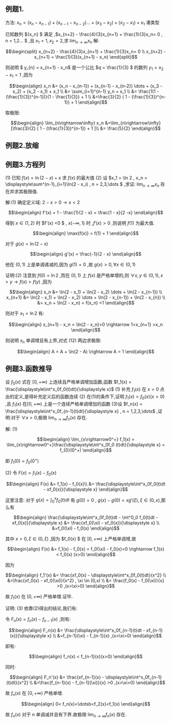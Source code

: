 ## 例题1. 

方法:
$x_n = (x_n - x_{n-1}) + (x_{n-1} - x_{n-2}) \dots + (x_3 - x_2) + (x_2 - x_1) + x_1$
凑类型


已知数列 $\{x_n\} $ 满足 ,$x_{n+2} - \frac{4}{3}x_{n+1} + \frac{1}{3}x_n= 0 , n = 1,2... $ ,且 $x_1 = 1 , x_2 = 2$,求 $\displaystyle \lim_{n\rightarrow\infty} x_n$
解:

$$\begin{split}
    x_{n+2} - \frac{4}{3}x_{n+1} + \frac{1}{3}x_n= 0 \\
    x_{n+2} - x_{n+1} = \frac{1}{3}(x_{n+1} - x_n)
\end{split}$$

则说明 $ y_{n} = x_{n+1} - x_n$ 是一个公比 $q = \frac{1}{3} $ 的数列 $y_1 = x_2  - x_1 = 1$ ,因为

$$\begin{align}
    x_n &= (x_n - x_{n-1}) + (x_{n-1} - x_{n-2}) \dots + (x_3 - x_2) + (x_2 - x_1) + x_1 \\
    &= \sum_{i=1}^{n-1} y_n + x_1 \\
    &= \frac{1(1 - (\frac{1}{3})^{n-1})}{1 - \frac{1}{3}} + 1 \\
    &=\frac{3}{2} ( 1 - (\frac{1}{3})^{n-1}) + 1
\end{align}$$

取极限:

$$\begin{align}
    \lim_{n\rightarrow\infty} x_n
    &=\lim_{n\rightarrow\infty}[\frac{3}{2} ( 1 - (\frac{1}{3})^{n-1}) + 1 ]\\
    &= \frac{5}{2}
\end{align}$$

## 例题2.放缩


## 例题3.方程列
(1) 已知 $f(x) = \ln(2 - x) + x$ 求 $f(x)$ 的最大值
(2) 设 $x_1 = \ln 2 , x_n = \displaystyle\sum^{n-1}_{i=1}\ln(2 - x_i) , n = 2,3,\dots $ ,求证: $\displaystyle \lim_{n\rightarrow\infty} x_n$  存在并求其极限值.

解:(1)
确定定义域:
$2-x>0 \rightarrow x<2$

$$\begin{align}
    f'(x) = 1 - \frac{1}{2 - x} = \frac{1 - x}{2 -x}
\end{align}$$

得到 $x\in(1,2)$ 时 $f'(x) <0 $ , $x(-\infty,1)$ 时 ,$f'(x)>0$ ,则说明 $f(1)$ 为最大值.

$$\begin{align}
    \max{f(x)} = f(1) = 1
\end{align}$$

对于 $g(x) = \ln(2 - x)$

$$\begin{align}
    g'(x) = \frac{-1}{2 - x}
\end{align}$$

他在 $(0,1)$ 上是单调递减的,因为 $g(1) = 0$ ,故 $g(x)> 0 ,\forall x \in(0,1)$

证明:(2)
注意到 $f(0) = \ln2$ ,而在 $(0,1)$ 上 $f(x)$ 是严格单增的,则 $\forall x,y \in(0,1) ,x >y \rightarrow f(x) >f(y)$ ,因为

$$\begin{align}
    x_n &= \ln(2 - x_1) + \ln(2 - x_2) \dots + \ln(2 - x_{n-1}) \\
    x_{n+1} &= \ln(2 - x_1) + \ln(2 - x_2) \dots + \ln(2 - x_{n-1}) + \ln(2 - x_{n}) \\
    &= x_n + \ln(2 - x_n) = f(x_n) <1 
\end{align}$$

则对于 $x_1 = \ln 2$ 有:

$$\begin{align}
    x_{n+1} - x_n = \ln(2 - x_n)>0 \rightarrow 1>x_{n+1} >x_n
\end{align}$$

则说明 $x_n$ 单调增且有上界,对式 $(12)$ 两边求极限:

$$\begin{align}
    A = A + \ln(2 - A) \rightarrow A = 1
\end{align}$$

## 例题3.函数推导
设 $f_0(x)$ 式在 $[0,+\infty)$ 上连续且严格单调增加函数,函数 $f_1(x) = \frac{\displaystyle\int^x_0f_0(t)dt}{\displaystyle x}$
(1) 补充 $f_1(x)$ 在 $x = 0$ 点出的定义,是得补充定义后的函数连续
(2) 在(1)的条件下,证明 $f_1(x)<f_0(x)(x>0)$ ,且 $f_1(x)$ 在$[0,+\infty)$ 上是一个连续严格单调增加的函数
(3)设 $f_n(x) = \frac{\displaystyle\int^x_0f_{n-1}(t)dt}{\displaystyle x} , n = 1,2,3,\dots$ ,证明:对于 $\forall x >0$,极限 $\displaystyle \lim_{n\rightarrow\infty} f_n(x)$ 存在.

解:
(1)

$$\begin{align}
    \lim_{x\rightarrow0^+} f_1(x) = \lim_{x\rightarrow0^+}\frac{\displaystyle\int^x_0f_0
    (t)dt}{\displaystyle x} = f_{0}(0^+)
\end{align}$$

即 $f_1(0) = f_0(0^+)$


(2) 
令 $F(x) = f_1(x) - f_0(x)$

$$\begin{align}
    F(x) &= f_1(x) - f_0(x)\\
    &= \frac{\displaystyle\int^x_0f_0(t)dt - xf_0(x)}{\displaystyle x}
\end{align}$$

这里注意: 对于 $g(x) = \int^x_0 f_0(t) dt$ 有 $g(0) = 0$ , $g(x) - g(0) = xg'(\xi) ,\xi \in(0,x)$,那么有

$$\begin{align}
    \frac{\displaystyle\int^x_0f_0(t)dt  - \int^0_0 f_0(t)dt - xf_0(x)}{\displaystyle x} &= \frac{xf_0(\xi) - xf_0(x)}{\displaystyle x} \\
    &=f_0(\xi) - f_0(x)
\end{align}$$

其中 $x>0,\xi \in (0,\xi)$ ,因为 $f_0(x) $ 在 $[0,+\infty)$ 上严格单调增,故

$$\begin{align}
    F(x) &= f_1(x) - f_0(x) = f_0(\xi) - f_0(x)<0 \rightarrow  f_1(x) < f_0(x) (x>0)
\end{align}$$

因为

$$\begin{align}
    f_1'(x) &= \frac{xf_0(x) - \displaystyle\int^x_0f_0(t)dt}{x^2} \\
    &=\frac{xf_0(x) - xf_0(\xi)}{x^2} , \xi \in (0,x) \\
    &= \frac{f_0(x) - f_0(\xi)}{x} >0 ,(x>\xi>0)
\end{align}$$

故 $f_1(x)$ 在 $[0,+\infty)$ 严格单增.证毕.

证明:
(3)
依靠(2)得出的结论,我们有:

令 $F_n(x) = f_n(x) - f_{n-1}(x)$ ,则有:

$$\begin{align}
    F_n(x) &= \frac{\displaystyle\int^x_0f_{n-1}(t)dt - xf_{n-1}(x)}{\displaystyle x} \\
    &=f_{n-1}(\xi) - f_{n-1}(x) ,(x>\xi>0)
\end{align}$$

即有:

$$\begin{align}
    f_n(x) < f_{n-1}(x)(x>0)
\end{align}$$

同时:

$$\begin{align}
     F_n'(x) &= \frac{xf_{n-1}(x) - \displaystyle\int^x_0f_{n-1}(t)dt}{x^2} \\
     &=\frac{f_{n-1}(x) - f_{n-1}(\xi)}{x} >0 ,(x>\xi>0)
\end{align}$$

故 $f_{n}(x)$ 在 $[0,+\infty)$ 严格单增.

$$\begin{align}
    0< f_n(x)<\dotsb<f_2(x)<f_1(x)
\end{align}$$

故 $f_n(x)$ 对于 $n$ 单调减并且有下界.故极限 $\displaystyle\lim_{n\rightarrow\infty} f_n(x)$ 存在.

